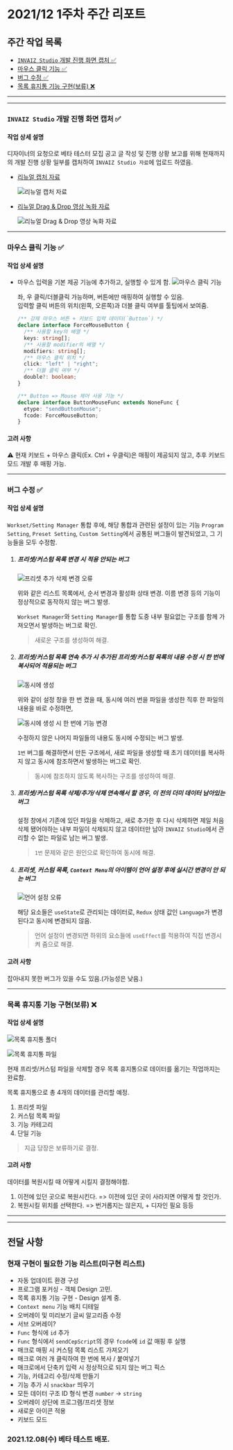 # 2021/12 1주차 주간 리포트

## 주간 작업 목록

- [`INVAIZ Studio` 개발 진행 화면 캡처 ✅](#invaiz-studio-개발-진행-화면-캡처-)
- [마우스 클릭 기능 ✅](#마우스-클릭-기능-)
- [버그 수정 ✅](#버그-수정-)
- [목록 휴지통 기능 구현(보류) ❌](#목록-휴지통-기능-구현보류-)

---

---

### `INVAIZ Studio` 개발 진행 화면 캡처 ✅

#### 작업 상세 설명

디자이너의 요청으로 베타 테스터 모집 공고 글 작성 및 진행 상황 보고를 위해 현재까지의 개발 진행 상황 일부를 캡처하여 `INVAIZ Studio 자료`에 업로드 하였음.

- [리뉴얼 캡처 자료](https://flow.team/l/KLIA)

  ![리뉴얼 캡처 자료](assets/리뉴얼_캡처_자료.png)

- [리뉴얼 Drag & Drop 영상 녹화 자료](https://flow.team/l/KwwH)

  ![리뉴얼 Drag & Drop 영상 녹화 자료](assets/리뉴얼_D&D_영상_녹화_자료.png)

---

### 마우스 클릭 기능 ✅

#### 작업 상세 설명

- 마우스 입력을 기본 제공 기능에 추가하고, 실행할 수 있게 함.
  ![마우스 클릭 기능](assets/마우스_클릭_기능.png)

  좌, 우 클릭/더블클릭 가능하며, 버튼에만 매핑하여 실행할 수 있음.  
   입력할 클릭 버튼의 위치(왼쪽, 오른쪽)과 더블 클릭 여부를 툴팁에서 보여줌.

  ```ts
  /** 강제 마우스 버튼 + 키보드 입력 데이터(`Button`) */
  declare interface ForceMouseButton {
    /** 사용할 key의 배열 */
    keys: string[];
    /** 사용할 modifier의 배열 */
    modifiers: string[];
    /** 마우스 클릭 위치 */
    click: "left" | "right";
    /** 더블 클릭 여부 */
    double?: boolean;
  }

  /** Button => Mouse 제어 사용 기능 */
  declare interface ButtonMouseFunc extends NoneFunc {
    etype: "sendButtonMouse";
    fcode: ForceMouseButton;
  }
  ```

#### 고려 사항

⚠️ 현재 키보드 + 마우스 클릭(Ex. Ctrl + 우클릭)은 매핑이 제공되지 않고, 추후 키보드 모드 개발 후 매핑 가능.

---

### 버그 수정 ✅

#### 작업 상세 설명

`Workset/Setting Manager` 통합 후에, 해당 통합과 관련된 설정이 있는 기능 `Program Setting`, `Preset Setting`, `Custom Setting`에서 공통된 버그들이 발견되었고, 그 기능들을 모두 수정함.

1. ##### 프리셋/커스텀 목록 변경 시 적용 안되는 버그

   ![프리셋 추가 삭제 변경 오류](assets/프리셋_추가_삭제_변경_오류.png)

   위와 같은 리스트 목록에서, 순서 변경과 활성화 상태 변경. 이름 변경 등의 기능이 정상적으로 동작하지 않는 버그 발생.

   `Workset Manager`와 `Setting Manager`를 통합 도중 내부 필요없는 구조를 함께 가져오면서 발생하는 버그로 확인.

   > 새로운 구조를 생성하여 해결.

2. ##### 프리셋/커스텀 목록 연속 추가 시 추가된 프리셋/커스텀 목록의 내용 수정 시 한 번에 복사되어 적용되는 버그

   ![동시에 생성](assets/동시에_생성.png)

   위와 같이 설정 창을 한 번 켰을 때, 동시에 여러 번을 파일을 생성한 직후 한 파일의 내용을 바로 수정하면,

   ![동시에 생성 시 한 번에 기능 변경](assets/동시에_생성_시_한_번에_기능_변경.png)

   수정하지 않은 나머지 파일들의 내용도 동시에 수정되는 버그 발생.

   `1번` 버그를 해결하면서 만든 구조에서, 새로 파일을 생성할 때 초기 데이터를 복사하지 않고 동시에 참조하면서 발생하는 버그로 확인.

   > 동시에 참조하지 않도록 복사하는 구조를 생성하여 해결.

3. ##### 프리셋/커스텀 목록 삭제/추가/삭제 연속해서 할 경우, 이 전의 더미 데이터 남아있는 버그

   설정 창에서 기존에 있던 파일을 삭제하고, 새로 추가한 후 다시 삭제하면
   제일 처음 삭제 됐어야하는 내부 파일이 삭제되지 않고 데이터만 남아 `INVAIZ Studio`에서 관리할 수 없는 파일로 남는 버그 발생.

   > `1번` 문제와 같은 원인으로 확인하여 동시에 해결.

4. ##### 프리셋, 커스텀 목록, `Context Menu`의 아이템이 언어 설정 후에 실시간 변경이 안 되는 버그

   ![언어 설정 오류](assets/언어_설정_오류.png)

   해당 요소들은 `useState`로 관리되는 데이터로, `Redux` 상태 값인 `Language`가 변경된다고 동시에 변경되지 않음.

   > 언어 설정이 변경되면 하위의 요소들에 `useEffect`를 적용하여 직접 변경시켜 줌으로 해결.

#### 고려 사항

잡아내지 못한 버그가 있을 수도 있음.(가능성은 낮음.)

---

### 목록 휴지통 기능 구현(보류) ❌

#### 작업 상세 설명

![목록 휴지통 폴더](assets/목록_휴지통_폴더.png)

![목록 휴지통 파일](assets/목록_휴지통_파일.png)

현재 프리셋/커스텀 파일을 삭제할 경우 목록 휴지통으로 데이터를 옮기는 작업까지는 완료함.

목록 휴지통으로 총 4개의 데이터를 관리할 예정.

1. 프리셋 파일
2. 커스텀 목록 파일
3. 기능 카테고리
4. 단일 기능

> 지금 당장은 보류하기로 결정.

#### 고려 사항

데이터를 복원시킬 때 어떻게 시킬지 결정해야함.

1. 이전에 있던 곳으로 복원시킨다. => 이전에 있던 곳이 사라지면 어떻게 할 것인가.
2. 복원시킬 위치를 선택한다. => 번거롭지는 않은지, + 디자인 필요
   등등

---

---

## 전달 사항

### 현재 구현이 필요한 기능 리스트(미구현 리스트)

- 자동 업데이트 환경 구성
- 프로그램 포커싱 - 객체 Design 고민.
- 목록 휴지통 기능 구현 - Design 설계 중.
- `Context menu` 기능 배치 디테일
- 오버레이 및 미리보기 글씨 알고리즘 수정
- 서브 오버레이?
- `Func` 형식에 `id` 추가
- `Func` 형식에서 `sendCepScript`의 경우 `fcode`에 `id` 값 매핑 후 실행
- 매크로 매핑 시 커스텀 목록 리스트 가져오기
- 매크로 여러 개 클릭하여 한 번에 복사 / 붙여넣기
- 매크로에서 단축키 입력 시 정상적으로 되지 않는 버그 픽스
- 기능, 카테고리 수정/삭제 만들기
- 기능 추가 시 `snackbar` 띄우기
- 모든 데이터 구조 ID 형식 변경 `number` -> `string`
- 오버레이 상단에 프로그램/프리셋 정보
- 새로운 아이콘 적용
- 키보드 모드

### 2021.12.08(수) 베타 테스트 배포.
